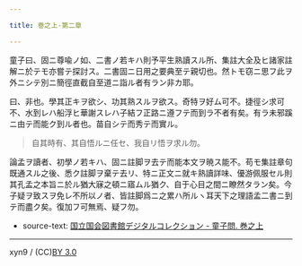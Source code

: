 ```yaml
---

title: 巻之上-第二章

---
```



童子曰、固ニ尊喩ノ如、二書ノ若キハ則予平生熟讀スル所、集註大全及ヒ諸家註解ニ於テモ亦嘗テ探討ス。二書固ニ日用之要典至テ親切也。然トモ窃ニ思フ此ヲ外ニシテ別ニ簡徑直截自至道ニ詣ル者有ラン非カ耶。

曰、非也。學其正キヲ欲シ、功其熟スルヲ欲ス。奇特ヲ好ム可不。捷徑シ求可不、水到レハ船浮ヒ華謝スレハ子結フ正路ニ遵フテ而到ラ不者有矣。有ラ未邪蹊ニ由テ而能ク到ル者也。苗自シテ而秀テ而實ル。

> 自其時有、其自悟ルニ任セ、我自リ悟ヲ求ル勿。

論孟ヲ讀者、初學ノ若キハ、固ニ註脚ヲ去テ而能本文ヲ暁ス能不。苟モ集註章句既通スル之後、悉ク註脚ヲ棄テ去リ、特ニ正文ニ就キ熟讀詳味、優游佩服セル則其孔孟之本旨ニ於ル猶大寐之頓ニ寤ムル猶ク、自于心目之間ニ瞭然タラン矣。今子疑ヲ致スヲ免レ不所以ノ者、皆註脚爲ニ之累ハ所ルヽ耳天下之理語孟二書ニ到テ而盡ク矣。復加フ可無焉、疑フ勿。





* source-text: [国立国会図書館デジタルコレクション - 童子問. 巻之上](http://dl.ndl.go.jp/info:ndljp/pid/757852/6)

---
xyn9 / (CC)[BY 3.0](https://creativecommons.org/licenses/by/3.0/deed)
